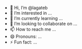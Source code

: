- 👋 Hi, I’m @lagateb
- 👀 I’m interested in ...
- 🌱 I’m currently learning ...
- 💞️ I’m looking to collaborate on ...
- 📫 How to reach me ...
- 😄 Pronouns: ...
- ⚡ Fun fact: ...

<!---
lagateb/lagateb is a ✨ special ✨ repository because its `README.md` (this file) appears on your GitHub profile.
You can click the Preview link to take a look at your changes.
--->
